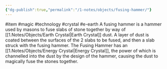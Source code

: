 ```yaml
---
{"dg-publish":true,"permalink":"/1-notes/objects/fusing-hammer/"}
---
```


#item #magic #technology #crystal #e-earth 
A fusing hammer is a hammer used by masons to fuse slabs of stone together by way of [[1.Notes/Objects/Earth Crystal\|Earth Crystal]] dust. 
A layer of dust is coated between the surfaces of the 2 slabs to be fused, and then a slab struck with the fusing hammer. The Fusing Hammer has an [[1.Notes/Objects/Energy Crystal\|Energy Crystal]], the power of which is channelled into the dust by the design of the hammer, causing the dust to magically fuse the stones together.